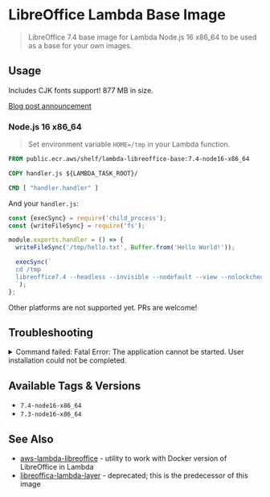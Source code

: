 # LibreOffice Lambda Base Image

> LibreOffice 7.4 base image for Lambda Node.js 16 x86_64 to be used as a base for your own images.

## Usage

Includes CJK fonts support! 877 MB in size.

[Blog post announcement](https://vladholubiev.medium.com/running-libreoffice-in-aws-lambda-2022-edition-open-sourced-9bb0028911d8)

### Node.js 16 x86_64

> Set environment variable `HOME=/tmp` in your Lambda function.

```Dockerfile
FROM public.ecr.aws/shelf/lambda-libreoffice-base:7.4-node16-x86_64

COPY handler.js ${LAMBDA_TASK_ROOT}/

CMD [ "handler.handler" ]
```

And your `handler.js`:

```javascript
const {execSync} = require('child_process');
const {writeFileSync} = require('fs');

module.exports.handler = () => {
  writeFileSync('/tmp/hello.txt', Buffer.from('Hello World!'));

  execSync(`
  cd /tmp
  libreoffice7.4 --headless --invisible --nodefault --view --nolockcheck --nologo --norestore --convert-to pdf --outdir /tmp ./hello.txt
  `);
};
```

Other platforms are not supported yet. PRs are welcome!

## Troubleshooting

<details>
<summary>Command failed: Fatal Error: The application cannot be started. User installation could not be completed. </summary>

Set environment variable `HOME=/tmp` in your Lambda function.
</details>

## Available Tags & Versions

* `7.4-node16-x86_64`
* `7.3-node16-x86_64`

## See Also

* [aws-lambda-libreoffice](https://github.com/shelfio/aws-lambda-libreoffice) - utility to work with Docker version of LibreOffice in Lambda
* [libreoffica-lambda-layer](https://github.com/shelfio/libreoffice-lambda-layer) - deprecated; this is the predecessor of this image

